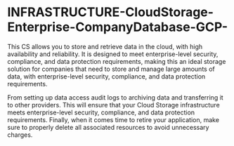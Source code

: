 # INFRASTRUCTURE-CloudStorage-Enterprise-CompanyDatabase-GCP-
This CS allows you to store and retrieve data in the cloud, with high availability and reliability.
It is designed to meet enterprise-level security, compliance, and data protection requirements, making this an ideal storage solution for companies that need to store and manage large amounts of data, with enterprise-level security, compliance, and data protection requirements.

From setting up data access audit logs to archiving data and transferring it to other providers. This will ensure that your Cloud Storage infrastructure meets enterprise-level security, compliance, and data protection requirements. 
Finally, when it comes time to retire your application, make sure to properly delete all associated resources to avoid unnecessary charges.
 
 
